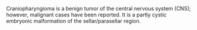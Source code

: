 Craniopharyngioma is a benign tumor of the central nervous system (CNS); however, malignant cases have been reported. It is a partly cystic embryonic malformation of the sellar/parasellar region.